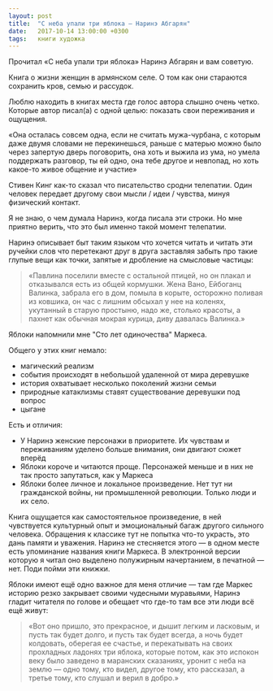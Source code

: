 ```yaml
---
layout: post
title:  "С неба упали три яблока — Наринэ Абгарян"
date:   2017-10-14 13:00:00 +0300
tags:   книги художка
---
```


Прочитал «С неба упали три яблока» Наринэ Абгарян и вам советую. 

Книга о жизни женщин в армянском селе. О том как они стараются сохранить кров, семью и рассудок. 

Люблю находить в книгах места где голос автора слышно очень четко. Которые автор писал(а) с одной целью: показать свои переживания и ощущения. 

«Она осталась совсем одна, если не считать мужа-чурбана, с которым даже двумя словами не перекинешься, раньше с матерью можно было через запертую дверь поговорить, она хоть и выжила из ума, но умела поддержать разговор, ты ей одно, она тебе другое и невпопад, но хоть какое-то живое общение и участие» 

Стивен Кинг как-то сказал что писательство сродни телепатии. Один человек передает другому свои мысли / идеи / чувства, минуя физический контакт. 

Я не знаю, о чем думала Наринэ, когда писала эти строки. Но мне приятно верить, что это был именно такой момент телепатии.

Наринэ описывает быт таким языком что хочется читать и читать эти ручейки слов что перетекают друг в друга заставляя забыть про такие глупые вещи как точки, запятые и дробление на смысловые частицы: 

> «Павлина поселили вместе с остальной птицей, но он плакал и отказывался есть из общей кормушки. Жена Вано, Ейбоганц Валинка, забрала его в дом, помыла в корыте, осторожно поливая из ковшика, он час с лишним обсыхал у нее на коленях, укутанный в старую простыню, надо же, столько красоты, а пахнет как обычная мокрая курица, диву давалась Валинка.» 

Яблоки напомнили мне "Сто лет одиночества" Маркеса. 

Общего у этих книг немало: 
- магический реализм 
- события происходят в небольшой удаленной от мира деревушке 
- история охватывает несколько поколений жизни семьи 
- природные катаклизмы ставят существование деревушки под вопрос 
- цыгане 

Есть и отличия: 
- У Наринэ женские персонажи в приоритете. Их чувствам и переживаниям уделено больше внимания, они двигают сюжет вперёд 
- Яблоки короче и читаются проще. Персонажей меньше и в них не так просто запутаться, как у Маркеса 
- Яблоки более личное и локальное произведение. Нет тут ни гражданской войны, ни промышленной революции. Только люди и их село. 

Книга ощущается как самостоятельное произведение, в ней чувствуется культурный опыт и эмоциональный багаж другого сильного человека. Обращения к классике тут не попытка что-то украсть, это дань памяти и уважения. Наринэ не стесняется этого — в одном месте есть упоминание названия книги Маркеса. В электронной версии которую я читал оно выделено полужирным начертанием, в печатной — нет. Поди пойми эти книжки. 

Яблоки имеют ещё одно важное для меня отличие — там где Маркес историю резко закрывает своими чудесными муравьями, Наринэ гладит читателя по голове и обещает что где-то там все эти люди всё ещё живут: 

> «Вот оно пришло, это прекрасное, и дышит легким и ласковым, и пусть так будет долго, и пусть так будет всегда, а ночь будет колдовать, оберегая ее счастье, и перекатывать на своих прохладных ладонях три яблока, которые потом, как это испокон веку было заведено в маранских сказаниях, уронит с неба на землю — одно тому, кто видел, другое тому, кто рассказал, а третье тому, кто слушал и верил в добро.» 



